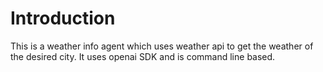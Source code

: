 # Introduction
This is a weather info agent which uses weather api to get the weather of the desired city. It uses openai SDK and is command line based.
